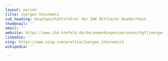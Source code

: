 ```yaml
---
layout: person
title: Juergen Steinmetz
sub_heading: Hauptgeschäftsführer der IHK Mittlerer Niederrhein
thumbnail: ''
email: ''
website: https://www.ihk-krefeld.de/de/anwendungen/personen/hgf/juergen-steinmetz.html
linkedin: ''
xing: https://www.xing.com/profile/Juergen_Steinmetz2
wikipedia: ''

---
```

